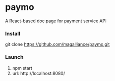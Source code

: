 # paymo
A React-based doc page for payment service API

### Install
git clone https://github.com/magalliance/paymo.git

### Launch
1. npm start
2. url: http://localhost:8080/
